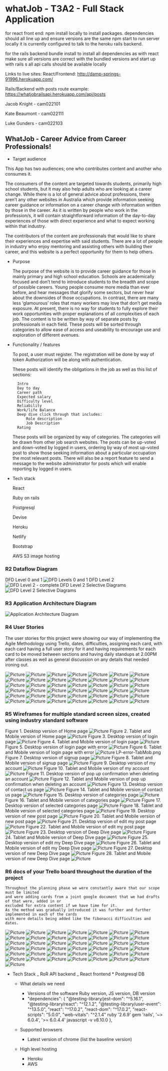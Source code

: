# whatJob - T3A2 - Full Stack Application

for react front end:
npm install locally to install packages.
dependencies should all line up and ensure versions are the same
npm start to run server locally it is currently configured to talk to the heroku rails backend.

for the rails backend
bundle install to install all dependencies as with react make sure all versions are correct with the bundled versions and start up with rails s
all api calls should be available locally

Links to live sites:
React/Frontend: http://damp-springs-91996.herokuapp.com/

Rails/Backend with posts route example:
https://whatjobrailsapi.herokuapp.com/api/posts

Jacob Knight - cam022101

Kate Beaumont - cam022111

Luke Gunders - cam022103

## WhatJob - Career Advice from Career Professionals!

- Target audience

This App has two audiences; one who contributes content and another who consumes it.

The consumers of the content are targeted towards students, primarily high school students, but it may also help adults who are looking at a career change. While there is a lot of general advice about professions, there aren’t any other websites in Australia which provide information seeking career guidance or information on a career change with information written by those in the career. As it is written by people who work in the profession/s, it will contain straightforward information of the day-to-day experiences of those with direct experience and what to expect working within that industry.

The contributors of the content are professionals that would like to share their experiences and expertise with said students. There are a lot of people in industry who enjoy mentoring and assisting others with building their career, and this website is a perfect opportunity for them to help others.


- Purpose

  The purpose of the website is to provide career guidance for those in mainly primary and high school education. Schools are academically focused and don’t tend to introduce students to the breadth and scope of possible careers. Young people consume more media than ever before, and hear messages that glorify some sectors, but never hear about the downsides of those occupations. In contrast, there are many less ‘glamourous’ roles that many workers may love that don’t get media exposure. At present, there is no way for students to fully explore their work opportunities with proper explanations of all  complexities of each job.
  The content is to be written by way of separate posts by professionals in each field. These posts will be sorted through categories to allow ease of access and useability to encourage use and exploration of different avenues.


- Functionality / features

  To post, a user must register. The registration will be done by way of token Authorization will be along with authentication.

  These posts will identify the obligations in the job as well as this list of sections:

        Intro
        Day to day
        Career path
        Expected salary
        Difficulty level
        Reliability
        Work/life Balance
        Deep dive click through that includes:
            Role description
            Job Description
        Rating


  These posts will be organized by way of categories. The categories will be drawn from other job search websites.
  The posts can be up-voted and down-voted by logged in users, ordering by way of most up-voted post to show those seeking information about a particular occupation the most relevant posts.
  There will also be a report feature to send a message to the website administrator for posts which will enable reporting by logged in users.

- Tech stack

  React

  Ruby on rails

  Postgresql

  Devise

  Heroku

  Netlify

  Bootstrap

  AWS S3 image hosting

### R2 Dataflow Diagram

DFD Level 0 and 1
![DFD Levels 0 and 1](./docs/DFD-level0-1.png)
DFD Level 2
![DFD Level 2 - complete](./docs/DFD-level2.png)
DFD Level 2 Selective Diagrams
![DFD Level 2 Selective Diagrams](./docs/DFD-level2-select.png)

### R3 Application Architecture Diagram

![Application Architecture Diagram](./docs/ApplicationArchitectureDiagram.png)

### R4 User Stories

The user stories for this project were showing our way of implementing the Agile
Methodology using Trello, dates, difficulties, assigning each card, with each card
having a full user story for it and having requirements for each card to be moved between 
sections and having daily standups at 2.00PM after classes as well as general discussion on any
details that needed ironing out.

![Picture](./docs/1.JPG)
![Picture](./docs/2.JPG)
![Picture](./docs/3.JPG)
![Picture](./docs/4.JPG)
![Picture](./docs/5.JPG)
![Picture](./docs/6.JPG)
![Picture](./docs/7.JPG)
![Picture](./docs/8.JPG)
![Picture](./docs/9.JPG)
![Picture](./docs/10.JPG)
![Picture](./docs/11.JPG)
![Picture](./docs/12.JPG)
![Picture](./docs/13.JPG)
![Picture](./docs/14.JPG)
![Picture](./docs/15.JPG)
![Picture](./docs/16.JPG)
![Picture](./docs/17.JPG)
![Picture](./docs/18.JPG)
![Picture](./docs/19.JPG)
![Picture](./docs/21.JPG)
![Picture](./docs/22.JPG)
![Picture](./docs/23.JPG)
![Picture](./docs/24.JPG)
![Picture](./docs/25.JPG)
![Picture](./docs/26.JPG)
![Picture](./docs/27.JPG)
![Picture](./docs/28.JPG)
![Picture](./docs/29.JPG)
![Picture](./docs/30.JPG)
![Picture](./docs/31.JPG)
![Picture](./docs/32.JPG)
![Picture](./docs/32.JPG)
![Picture](./docs/33.JPG)
![Picture](./docs/34.JPG)
![Picture](./docs/35.JPG)
![Picture](./docs/36.JPG)
![Picture](./docs/37.JPG)
![Picture](./docs/38.JPG)
![Picture](./docs/39.JPG)
![Picture](./docs/40.JPG)
![Picture](./docs/41.JPG)
![Picture](./docs/MVP_list.JPG)

### R5 Wireframes for multiple standard screen sizes, created using industry standard software

Figure 1. Desktop version of Home page
![Picture](./docs/wireframes/HP.png)
Figure 2. Tablet and Mobile version of Home page
![Picture](./docs/wireframes/HP-Tab_Mob.png)
Figure 3. Desktop version of login page
![Picture](./docs/wireframes/Login.png)
Figure 4. Tablet and Mobile version of login page
![Picture](./docs/wireframes/Login_Tab-Mob.png)
Figure 5. Desktop version of login page with error
![Picture](./docs/wireframes/LP-error.png)
Figure 6. Tablet and Mobile version of login page with error
![Picture](./docs/wireframes/LP-error-TabMob.png)
LP-error-TabMob.png
Figure 7. Desktop version of signup page
![Picture](./docs/wireframes/Signup.png)
Figure 8. Tablet and Mobile version of signup page
![Picture](./docs/wireframes/Signup-Tab-Mob.png)
Figure 9. Desktop version of my account
![Picture](./docs/wireframes/Myaccount.png)
Figure 10. Tablet and Mobile version of my account
![Picture](./docs/wireframes/Myaccount_Tab-Mob.png)
Figure 11. Desktop version of pop up confirmation when deleting an account
![Picture](./docs/wireframes/Deletepopup.png)
Figure 12. Tablet and Mobile version of pop up confirmation when deleting an account
![Picture](./docs/wireframes/Deletepopup_Tab-Mob.png)
Figure 13. Desktop version of contact us page
![Picture](./docs/wireframes/Contactus.png)
Figure 14. Tablet and Mobile version of contact us page
![Picture](./docs/wireframes/Contactus_Tab-Mob.png)
Figure 15. Desktop version of categories page
![Picture](./docs/wireframes/Categories_page.png)
Figure 16. Tablet and Mobile version of categories page
![Picture](./docs/wireframes/Categories_Tab-Mob.png)
Figure 17. Desktop version of selected categories page
![Picture](./docs/wireframes/Selected_category.png)
Figure 18. Tablet and Mobile version of selected categories page
![Picture](./docs/wireframes/Selected_category_Tab-Mob.png)
Figure 19. Desktop version of new post page
![Picture](./docs/wireframes/NewPost.png)
Figure 20. Tablet and Mobile version of new post page
![Picture](./docs/wireframes/NewPost_Tab-Mob.png)
Figure 21. Desktop version of edit my post page
![Picture](./docs/wireframes/EditMyPost.png)
Figure 22. Tablet and Mobile version of edit my post page
![Picture](./docs/wireframes/EditMyPost_Tab-Mob.png)
Figure 23. Desktop version of Deep Dive page
![Picture](./docs/wireframes/DeepDive.png)
Figure 24. Tablet and Mobile version of Deep Dive page
![Picture](./docs/wireframes/DeepDive_Tab-Mob.png)
Figure 25. Desktop version of edit my Deep Dive page
![Picture](./docs/wireframes/EditDeepDive.png)
Figure 26. Tablet and Mobile version of edit my Deep Dive page
![Picture](./docs/wireframes/EditDeepDive_Tab-Mob.png)
Figure 27. Desktop version of new Deep Dive page
![Picture](./docs/wireframes/NewDeepDive.png)
Figure 28. Tablet and Mobile version of new Deep Dive page
![Picture](./docs/wireframes/NewDeepDive_Tab-Mob.png)

### R6 docs of your Trello board throughout the duration of the project

    Throughout the planning phase we were constantly aware that our scope must be limited
    and were adding cards from a joint google document that we had drafts of that were, added in or
    excluded for extra content if we have time for it.
    As the method was gradually introduced it was further and further implemented in each of the cards 
    with more details being added like the fibonacci difficulties and dates.

![Picture](./docs/1.JPG)
![Picture](./docs/2.JPG)
![Picture](./docs/3.JPG)
![Picture](./docs/4.JPG)
![Picture](./docs/5.JPG)
![Picture](./docs/6.JPG)
![Picture](./docs/7.JPG)
![Picture](./docs/8.JPG)
![Picture](./docs/9.JPG)
![Picture](./docs/10.JPG)
![Picture](./docs/11.JPG)
![Picture](./docs/12.JPG)
![Picture](./docs/13.JPG)
![Picture](./docs/14.JPG)
![Picture](./docs/15.JPG)
![Picture](./docs/16.JPG)
![Picture](./docs/17.JPG)
![Picture](./docs/18.JPG)
![Picture](./docs/19.JPG)
![Picture](./docs/20.JPG)
![Picture](./docs/21.JPG)
![Picture](./docs/22.JPG)
![Picture](./docs/23.JPG)
![Picture](./docs/24.JPG)
![Picture](./docs/25.JPG)
![Picture](./docs/26.JPG)
![Picture](./docs/27.JPG)
![Picture](./docs/28.JPG)
![Picture](./docs/29.JPG)
![Picture](./docs/30.JPG)
![Picture](./docs/31.JPG)
![Picture](./docs/32.JPG)
![Picture](./docs/32.JPG)
![Picture](./docs/33.JPG)
![Picture](./docs/34.JPG)
![Picture](./docs/35.JPG)
![Picture](./docs/36.JPG)
![Picture](./docs/37.JPG)
![Picture](./docs/38.JPG)
![Picture](./docs/39.JPG)
![Picture](./docs/40.JPG)
![Picture](./docs/41.JPG)
![Picture](./docs/MVP_list.JPG)

- Tech Stack
  _ RoR API backend
  _ React frontend \* Postgresql DB

  - What details we need

    - Versions of the software Ruby version, JS version, DB version
    - "dependencies": {
      "@testing-library/jest-dom": "^5.16.1",
      "@testing-library/react": "^12.1.2",
      "@testing-library/user-event": "^13.5.0",
      "react": "^17.0.2",
      "react-dom": "^17.0.2",
      "react-scripts": "5.0.0",
      "web-vitals": "^2.1.4"
      ruby '2.6.9'
      gem 'rails', '~> 6.0.4', '>= 6.0.4.4'
      javascript -v v8.10.0
      },

  - Supported browsers
    - Latest version of chrome (list the baseline version)
  - High level hosting
    - Heroku
    - AWS
